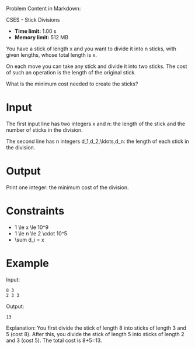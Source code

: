 Problem Content in Markdown:


CSES \- Stick Divisions




* **Time limit:** 1\.00 s
* **Memory limit:** 512 MB




You have a stick of length x and you want to divide it into n sticks, with given lengths, whose total length is x.


On each move you can take any stick and divide it into two sticks. The cost of such an operation is the length of the original stick.


What is the minimum cost needed to create the sticks?


Input
=====


The first input line has two integers x and n: the length of the stick and the number of sticks in the division.


The second line has n integers d\_1,d\_2,\\ldots,d\_n: the length of each stick in the division.


Output
======


Print one integer: the minimum cost of the division.


Constraints
===========


* 1 \\le x \\le 10^9
* 1 \\le n \\le 2 \\cdot 10^5
* \\sum d\_i \= x


Example
=======


Input:



```
8 3
2 3 3

```

Output:



```
13

```

Explanation: You first divide the stick of length 8 into sticks of length 3 and 5 (cost 8). After this, you divide the stick of length 5 into sticks of length 2 and 3 (cost 5). The total cost is 8\+5\=13.


 
